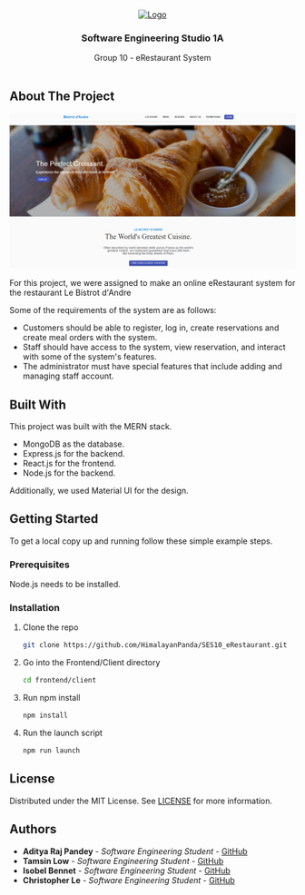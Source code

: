 <br/>
<p align="center">
  <a href="https://github.com/HimalayanPanda/SES10_eRestaurant">
    <img src="public/favicon.png" alt="Logo" width="80" height="80">
  </a>

  <h3 align="center">Software Engineering Studio 1A</h3>

  <p align="center">
    Group 10 - eRestaurant System
    <br/>
    <br/>
  </p>
</p>



## About The Project

![Screen Shot](images/screenshot.png)

For this project, we were assigned to make an online eRestaurant system for the restaurant Le Bistrot d'Andre

Some of the requirements of the system are as follows:
* Customers should be able to register, log in, create reservations and create meal orders with the system.
* Staff should have access to the system, view reservation, and interact with some of the system's features.
* The administrator must have special features that include adding and managing staff account.


## Built With

This project was built with the MERN stack.
* MongoDB as the database.
* Express.js for the backend.
* React.js for the frontend.
* Node.js for the backend.

Additionally, we used Material UI for the design. 

## Getting Started

To get a local copy up and running follow these simple example steps.

### Prerequisites

Node.js needs to be installed.

### Installation

1. Clone the repo

   ```sh
   git clone https://github.com/HimalayanPanda/SES10_eRestaurant.git
   ```

2. Go into the Frontend/Client directory 

   ```sh
   cd frontend/client
   ```

3. Run npm install
   ```sh
   npm install
   ```

4. Run the launch script
   ```sh
   npm run launch
   ```

## License

Distributed under the MIT License. See [LICENSE](https://github.com/HimalayanPanda/SES10_eRestaurant/blob/main/LICENSE.md) for more information.

## Authors

* **Aditya Raj Pandey** - *Software Engineering Student* - [GitHub](https://github.com/HimalayanPanda)
* **Tamsin Low** - *Software Engineering Student* - [GitHub](https://github.com/tam-debug)
* **Isobel Bennet** - *Software Engineering Student* - [GitHub](https://github.com/isbennett)
* **Christopher Le** - *Software Engineering Student* - [GitHub](https://github.com/oSirhcel) 
